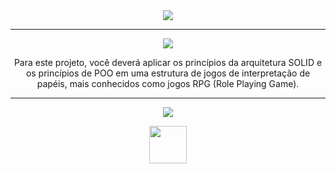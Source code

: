 <div align="center">

<img src="https://img.shields.io/static/v1?label=Projeto&message=Trybers and Dragons&color=orange&style=for-the-badge&logo=github"/>

---   

<img src="https://img.shields.io/static/v1?label=Objetivo&message=Contexto&color=blue&style=for-the-badge&logo=github"/>
<p></p>

Para este projeto, você deverá aplicar os princípios da arquitetura SOLID e os princípios de POO em uma estrutura de jogos de interpretação de papéis, mais conhecidos como jogos RPG (Role Playing Game).

---   
<div align="center">
<img src="https://img.shields.io/static/v1?label=Habilidades Aprendidas&message=Ferramentas e Tecnologias&color=red&style=for-the-badge&logo=github"/>
<p></p><img src="https://cdn.jsdelivr.net/gh/devicons/devicon/icons/typescript/typescript-original.svg" width="60" height="60"//>
</div>
